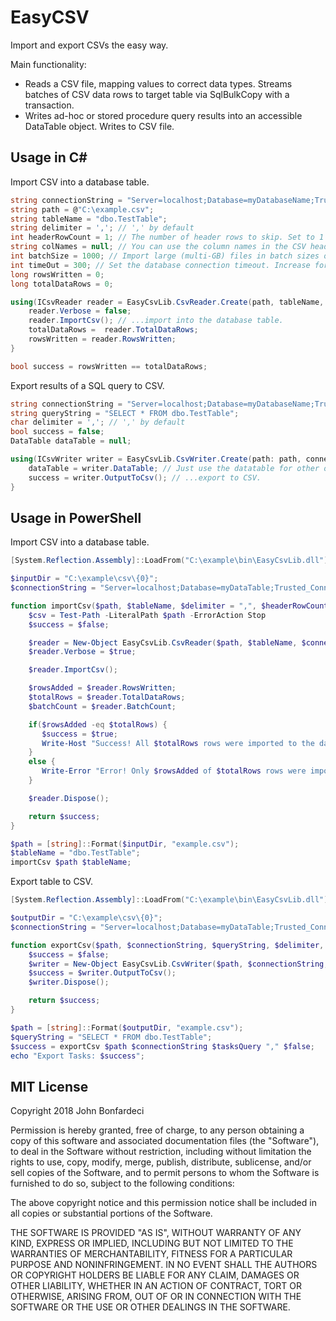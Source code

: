 # EasyCSV

Import and export CSVs the easy way.

Main functionality:

* Reads a CSV file, mapping values to correct data types. Streams batches of CSV data rows to target table via SqlBulkCopy with a transaction.
* Writes ad-hoc or stored procedure query results into an accessible DataTable object. Writes to CSV file.

## Usage in C#

Import CSV into a database table.

```C#
string connectionString = "Server=localhost;Database=myDatabaseName;Trusted_Connection=yes;";
string path = @"C:\example.csv";
string tableName = "dbo.TestTable";
string delimiter = ','; // ',' by default
int headerRowCount = 1; // The number of header rows to skip. Set to 1 whether you use your own column names or the header in the CSV.
string colNames = null; // You can use the column names in the CSV header or provide your own comma-delimited column names. They number and order must match the columns in the CSV.
int batchSize = 1000; // Import large (multi-GB) files in batch sizes of your choosing, streaming in small chunks to the database.
int timeOut = 300; // Set the database connection timeout. Increase for large files. Default is 5 minutes.
long rowsWritten = 0;
long totalDataRows = 0;

using(ICsvReader reader = EasyCsvLib.CsvReader.Create(path, tableName, connectionString, delimiter, headerRowCount, colNames, batchSize, timeOut)){
    reader.Verbose = false;
    reader.ImportCsv(); // ...import into the database table.
    totalDataRows =  reader.TotalDataRows;
    rowsWritten = reader.RowsWritten;
}

bool success = rowsWritten == totalDataRows;
```

Export results of a SQL query to CSV.

```C#
string connectionString = "Server=localhost;Database=myDatabaseName;Trusted_Connection=yes;";
string queryString = "SELECT * FROM dbo.TestTable";
char delimiter = ','; // ',' by default
bool success = false;
DataTable dataTable = null;

using(ICsvWriter writer = EasyCsvLib.CsvWriter.Create(path: path, connectionString: connectionString, queryString: queryString, delimiter: ",", isStoredProcedure: false)){
    dataTable = writer.DataTable; // Just use the datatable for other operations or...
    success = writer.OutputToCsv(); // ...export to CSV.
}
```

## Usage in PowerShell

Import CSV into a database table.

```PowerShell
[System.Reflection.Assembly]::LoadFrom("C:\example\bin\EasyCsvLib.dll");

$inputDir = "C:\example\csv\{0}";
$connectionString = "Server=localhost;Database=myDataTable;Trusted_Connection=yes;";

function importCsv($path, $tableName, $delimiter = ",", $headerRowCount = 1, $colNames = $null, $batchSize = 1000, $timeOut = 300){
    $csv = Test-Path -LiteralPath $path -ErrorAction Stop
    $success = $false;

    $reader = New-Object EasyCsvLib.CsvReader($path, $tableName, $connectionString, $delimiter, $headerRowCount, $colNames, $batchSize, $timeOut);
    $reader.Verbose = $true;

    $reader.ImportCsv();

    $rowsAdded = $reader.RowsWritten;
    $totalRows = $reader.TotalDataRows;
    $batchCount = $reader.BatchCount;

    if($rowsAdded -eq $totalRows) {
       $success = $true;
       Write-Host "Success! All $totalRows rows were imported to the database.";
    }
    else {
       Write-Error "Error! Only $rowsAdded of $totalRows rows were imported to the database.";
    }

    $reader.Dispose();

    return $success;
}

$path = [string]::Format($inputDir, "example.csv");
$tableName = "dbo.TestTable";
importCsv $path $tableName;
```

Export table to CSV.

```PowerShell
[System.Reflection.Assembly]::LoadFrom("C:\example\bin\EasyCsvLib.dll");

$outputDir = "C:\example\csv\{0}";
$connectionString = "Server=localhost;Database=myDataTable;Trusted_Connection=yes;";

function exportCsv($path, $connectionString, $queryString, $delimiter, $isProc){
    $success = $false;
    $writer = New-Object EasyCsvLib.CsvWriter($path, $connectionString, $queryString, $delimiter, $isProc);
    $success = $writer.OutputToCsv();
    $writer.Dispose();

    return $success;
}

$path = [string]::Format($outputDir, "example.csv");
$queryString = "SELECT * FROM dbo.TestTable";
$success = exportCsv $path $connectionString $tasksQuery "," $false;
echo "Export Tasks: $success";
```

## MIT License

Copyright 2018 John Bonfardeci

Permission is hereby granted, free of charge, to any person obtaining a copy of this software and associated documentation files (the "Software"), to deal in the Software without restriction, including without limitation the rights to use, copy, modify, merge, publish, distribute, sublicense, and/or sell copies of the Software, and to permit persons to whom the Software is furnished to do so, subject to the following conditions:

The above copyright notice and this permission notice shall be included in all copies or substantial portions of the Software.

THE SOFTWARE IS PROVIDED "AS IS", WITHOUT WARRANTY OF ANY KIND, EXPRESS OR IMPLIED, INCLUDING BUT NOT LIMITED TO THE WARRANTIES OF MERCHANTABILITY, FITNESS FOR A PARTICULAR PURPOSE AND NONINFRINGEMENT. IN NO EVENT SHALL THE AUTHORS OR COPYRIGHT HOLDERS BE LIABLE FOR ANY CLAIM, DAMAGES OR OTHER LIABILITY, WHETHER IN AN ACTION OF CONTRACT, TORT OR OTHERWISE, ARISING FROM, OUT OF OR IN CONNECTION WITH THE SOFTWARE OR THE USE OR OTHER DEALINGS IN THE SOFTWARE.